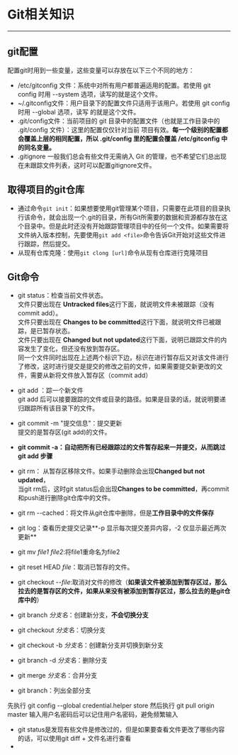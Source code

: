 # Git相关知识 #

----------

## git配置 ##
配置git时用到一些变量，这些变量可以存放在以下三个不同的地方：


- /etc/gitconfig 文件：系统中对所有用户都普遍适用的配置。若使用 git config 时用 --system 选项，读写的就是这个文件。
- ~/.gitconfig文件：用户目录下的配置文件只适用于该用户。若使用 git config 时用 --global 选项，读写
的就是这个文件。
- .git/config文件：当前项目的 git 目录中的配置文件（也就是工作目录中的 .git/config 文件）：这里的配置仅仅针对当前
项目有效。**每一个级别的配置都会覆盖上层的相同配置，所以 .git/config 里的配置会覆盖 /etc/gitconfig
中的同名变量。**
- .gitignore 一般我们总会有些文件无需纳入 Git 的管理，也不希望它们总出现在未跟踪文件列表，这时可以配置gitignore文件。
## 取得项目的git仓库 ##
- 通过命令`git init`：如果想要使用git管理某个项目，只需要在此项目的目录执行该命令，就会出现一个.git的目录，所有Git所需要的数据和资源都存放在这个目录中。但是此时还没有开始跟踪管理项目中的任何一个文件。如果需要将文件纳入版本控制，先要使用`git add <file>`命令告诉Git开始对这些文件进行跟踪，然后提交。
- 从现有仓库克隆：使用`git clong [url]`命令从现有仓库进行克隆项目
## Git命令 ##
- git status：检查当前文件状态。</br>
文件只要出现在 **Untracked files**这行下面，就说明文件未被跟踪（没有commit add）。</br>
文件只要出现在 **Changes to be committed**这行下面，就说明文件已被跟踪，是已暂存状态。</br>
文件只要出现在 **Changed but not updated**这行下面，说明已跟踪文件的内容发生了变化，但还没有放到暂存区。</br>
同一个文件同时出现在上述两个标识下边，标识在进行暂存后又对该文件进行了修改，这时进行提交是提交的修改之前的文件，如果需要提交新更改的文件，需要从新将文件放入暂存区（commit add）
- git add <file>：踪一个新文件</br>
git add 后可以接要跟踪的文件或目录的路径。如果是目录的话，就说明要递归跟踪所有该目录下的文件。
- git commit -m "提交信息"：提交更新</br>
提交的是暂存区(git add)的文件。
- **git commit -a：自动把所有已经跟踪过的文件暂存起来一并提交，从而跳过 git add 步骤**

- git rm： 从暂存区移除文件。如果手动删除会出现**Changed but not updated**，</br>
当git rm后，这时git status后会出现**Changes to be committed**，再commit和push进行删除git仓库中的文件。
- git rm --cached：将文件从git仓库中删除，但是**工作目录中的文件保存**
- git log：查看历史提交记录**-p 显示每次提交差异内容，-2 仅显示最近两次更新**
- git mv *file1* *file2*:将file1重命名为file2
- git reset HEAD *file*：取消已暂存的文件。
- git checkout --*file*:取消对文件的修改（**如果该文件被添加到暂存区过，那么拉去的是暂存区的文件，如果从来没有被添加到暂存区过，那么拉去的是git仓库中的**）
- git branch *分支名*：创建新分支，**不会切换分支**
- git checkout *分支名*：切换分支
- git checkout -b *分支名*：创建新分支并切换到新分支
- git branch -d *分支名*：删除分支
- git merge *分支名*：合并分支
- git branch：列出全部分支

先执行 git config --global credential.helper store
然后执行 git pull origin master
输入用户名密码后可以记住用户名密码，避免频繁输入

- git status是发现有些文件是修改过的，但是如果要查看文件更改了哪些内容的话，可以使用git diff + 文件名进行查看
- 